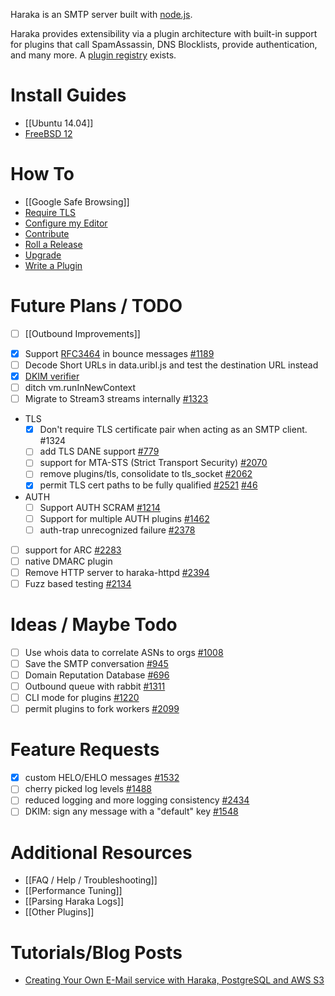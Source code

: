 Haraka is an SMTP server built with [node.js](http://nodejs.org/).

Haraka provides extensibility via a plugin architecture with built-in support for plugins that call SpamAssassin, DNS Blocklists, provide authentication, and many more. A [plugin registry](https://github.com/haraka/Haraka/blob/master/Plugins.md) exists.

# Install Guides

* [[Ubuntu 14.04]]
* [FreeBSD 12](https://github.com/msimerson/Mail-Toaster-6/wiki/FreeBSD)

# How To
* [[Google Safe Browsing]]
* [Require TLS](Setting-up-TLS-with-CA-certificates)
* [Configure my Editor](https://github.com/haraka/Haraka/wiki/Editor-Settings)
* [Contribute](Contributing)
* [Roll a Release](Release-Process)
* [Upgrade](Upgrade)
* [Write a Plugin](Write-a-Plugin)

# Future Plans / TODO
* [ ] [[Outbound Improvements]]
- [x] Support [RFC3464](http://tools.ietf.org/html/rfc3464) in bounce messages [#1189](https://github.com/haraka/Haraka/issues/1189)
- [ ] Decode Short URLs in data.uribl.js and test the destination URL instead
- [x] [DKIM verifier](https://github.com/haraka/Haraka/blob/master/plugins/dkim_verify.js)
- [ ] ditch vm.runInNewContext
- [ ] Migrate to Stream3 streams internally [#1323](https://github.com/haraka/Haraka/issues/1323)
- TLS
    - [X] Don't require TLS certificate pair when acting as an SMTP client. #1324
    - [ ] add TLS DANE support [#779](https://github.com/haraka/Haraka/issues/779)
    - [ ] support for MTA-STS (Strict Transport Security) [#2070](https://github.com/haraka/Haraka/issues/2070)
    - [ ] remove plugins/tls, consolidate to tls_socket [#2062](https://github.com/haraka/Haraka/issues/2062)
    - [x] permit TLS cert paths to be fully qualified [#2521](https://github.com/haraka/Haraka/issues/2521)  [#46](/haraka/haraka-config/issues/46)
- AUTH
    - [ ] Support AUTH SCRAM [#1214](/haraka/Haraka/issues/1214)
    - [ ] Support for multiple AUTH plugins [#1462](/haraka/Haraka/issues/1462)
    - [ ] auth-trap unrecognized failure [#2378](/haraka/Haraka/issues/2378)
- [ ] support for ARC [#2283](https://github.com/haraka/Haraka/issues/2283)
- [ ] native DMARC plugin
- [ ] Remove HTTP server to haraka-httpd [#2394](https://github.com/haraka/Haraka/issues/2394)
- [ ] Fuzz based testing [#2134](https://github.com/haraka/Haraka/issues/2134)

# Ideas / Maybe Todo
- [ ] Use whois data to correlate ASNs to orgs [#1008](https://github.com/haraka/Haraka/issues/1008)
- [ ] Save the SMTP conversation [#945](https://github.com/haraka/Haraka/issues/945)
- [ ] Domain Reputation Database [#696](https://github.com/haraka/Haraka/issues/696)
- [ ] Outbound queue with rabbit [#1311](https://github.com/haraka/Haraka/issues/1311)
- [ ] CLI mode for plugins [#1220](https://github.com/haraka/Haraka/issues/1220)
- [ ] permit plugins to fork workers [#2099](https://github.com/haraka/Haraka/issues/2099)

# Feature Requests

- [x] custom HELO/EHLO messages [#1532](https://github.com/haraka/Haraka/issues/1532)
- [ ] cherry picked log levels [#1488](https://github.com/haraka/Haraka/issues/1488)
- [ ] reduced logging and more logging consistency [#2434](/haraka/Haraka/issues/2434)
- [ ] DKIM: sign any message with a "default" key [#1548](https://github.com/haraka/Haraka/issues/1548)

# Additional Resources
* [[FAQ / Help / Troubleshooting]]
* [[Performance Tuning]]
* [[Parsing Haraka Logs]]
* [[Other Plugins]]

# Tutorials/Blog Posts
* [Creating Your Own E-Mail service with Haraka, PostgreSQL and AWS S3](http://thihara.github.io/Creating-E-Mail-Service-with-Haraka/)